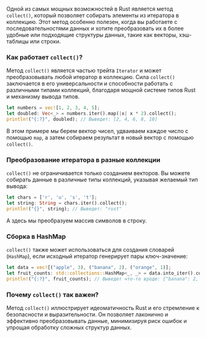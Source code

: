 Одной из самых мощных возможностей в Rust является метод `collect()`, который позволяет собирать элементы из итератора в коллекцию. Этот метод особенно полезен, когда вы работаете с последовательностями данных и хотите преобразовать их в более удобные или подходящие структуры данных, такие как векторы, хэш-таблицы или строки.

### Как работает `collect()`?

Метод `collect()` является частью трейта `Iterator` и может преобразовывать любой итератор в коллекцию. Сила `collect()` заключается в его универсальности и способности работать с различными типами коллекций, благодаря мощной системе типов Rust и механизму вывода типов.

```rust
let numbers = vec![1, 2, 3, 4, 5];
let doubled: Vec<_> = numbers.iter().map(|x| x * 2).collect();
println!("{:?}", doubled); // Выведет: [2, 4, 6, 8, 10]
```

В этом примере мы берем вектор чисел, удваиваем каждое число с помощью `map`, а затем собираем результат в новый вектор с помощью `collect()`.

### Преобразование итератора в разные коллекции

`collect()` не ограничивается только созданием векторов. Вы можете собирать данные в различные типы коллекций, указывая желаемый тип вывода:

```rust
let chars = ['r', 'u', 's', 't'];
let string: String = chars.iter().collect();
println!("{}", string); // Выведет: "rust"
```
А здесь мы преобразуем массив символов в строку.

### Сборка в HashMap

`collect()` также может использоваться для создания словарей (`HashMap`), если исходный итератор генерирует пары ключ-значение:

```rust
let data = vec![("apple", 3), ("banana", 2), ("orange", 1)];
let fruit_counts: std::collections::HashMap<_, _> = data.into_iter().collect();
println!("{:?}", fruit_counts); // Выведет что-то вроде: {"banana": 2, "apple": 3, "orange": 1}
```

### Почему `collect()` так важен?

Метод `collect()` иллюстрирует идеоматичность Rust и его стремление к безопасности и выразительности. Он позволяет лаконично и эффективно преобразовывать данные, минимизируя риск ошибок и упрощая обработку сложных структур данных.
